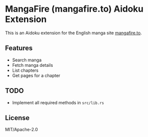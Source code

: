 # MangaFire (mangafire.to) Aidoku Extension

This is an Aidoku extension for the English manga site [mangafire.to](https://mangafire.to).

## Features
- Search manga
- Fetch manga details
- List chapters
- Get pages for a chapter

## TODO
- Implement all required methods in `src/lib.rs`

## License
MIT/Apache-2.0
